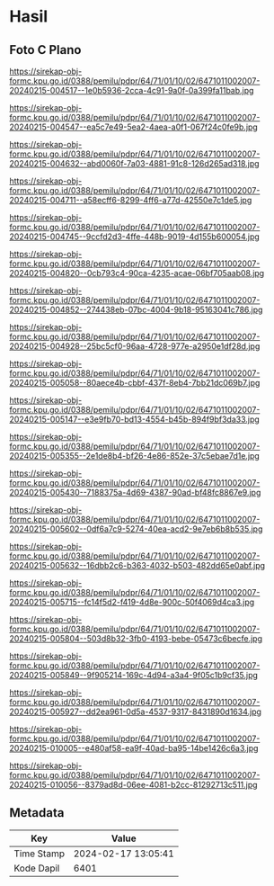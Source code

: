 # Hasil

## Foto C Plano

https://sirekap-obj-formc.kpu.go.id/0388/pemilu/pdpr/64/71/01/10/02/6471011002007-20240215-004517--1e0b5936-2cca-4c91-9a0f-0a399fa11bab.jpg

https://sirekap-obj-formc.kpu.go.id/0388/pemilu/pdpr/64/71/01/10/02/6471011002007-20240215-004547--ea5c7e49-5ea2-4aea-a0f1-067f24c0fe9b.jpg

https://sirekap-obj-formc.kpu.go.id/0388/pemilu/pdpr/64/71/01/10/02/6471011002007-20240215-004632--abd0060f-7a03-4881-91c8-126d265ad318.jpg

https://sirekap-obj-formc.kpu.go.id/0388/pemilu/pdpr/64/71/01/10/02/6471011002007-20240215-004711--a58ecff6-8299-4ff6-a77d-42550e7c1de5.jpg

https://sirekap-obj-formc.kpu.go.id/0388/pemilu/pdpr/64/71/01/10/02/6471011002007-20240215-004745--9ccfd2d3-4ffe-448b-9019-4d155b600054.jpg

https://sirekap-obj-formc.kpu.go.id/0388/pemilu/pdpr/64/71/01/10/02/6471011002007-20240215-004820--0cb793c4-90ca-4235-acae-06bf705aab08.jpg

https://sirekap-obj-formc.kpu.go.id/0388/pemilu/pdpr/64/71/01/10/02/6471011002007-20240215-004852--274438eb-07bc-4004-9b18-95163041c786.jpg

https://sirekap-obj-formc.kpu.go.id/0388/pemilu/pdpr/64/71/01/10/02/6471011002007-20240215-004928--25bc5cf0-96aa-4728-977e-a2950e1df28d.jpg

https://sirekap-obj-formc.kpu.go.id/0388/pemilu/pdpr/64/71/01/10/02/6471011002007-20240215-005058--80aece4b-cbbf-437f-8eb4-7bb21dc069b7.jpg

https://sirekap-obj-formc.kpu.go.id/0388/pemilu/pdpr/64/71/01/10/02/6471011002007-20240215-005147--e3e9fb70-bd13-4554-b45b-894f9bf3da33.jpg

https://sirekap-obj-formc.kpu.go.id/0388/pemilu/pdpr/64/71/01/10/02/6471011002007-20240215-005355--2e1de8b4-bf26-4e86-852e-37c5ebae7d1e.jpg

https://sirekap-obj-formc.kpu.go.id/0388/pemilu/pdpr/64/71/01/10/02/6471011002007-20240215-005430--7188375a-4d69-4387-90ad-bf48fc8867e9.jpg

https://sirekap-obj-formc.kpu.go.id/0388/pemilu/pdpr/64/71/01/10/02/6471011002007-20240215-005602--0df6a7c9-5274-40ea-acd2-9e7eb6b8b535.jpg

https://sirekap-obj-formc.kpu.go.id/0388/pemilu/pdpr/64/71/01/10/02/6471011002007-20240215-005632--16dbb2c6-b363-4032-b503-482dd65e0abf.jpg

https://sirekap-obj-formc.kpu.go.id/0388/pemilu/pdpr/64/71/01/10/02/6471011002007-20240215-005715--fc14f5d2-f419-4d8e-900c-50f4069d4ca3.jpg

https://sirekap-obj-formc.kpu.go.id/0388/pemilu/pdpr/64/71/01/10/02/6471011002007-20240215-005804--503d8b32-3fb0-4193-bebe-05473c6becfe.jpg

https://sirekap-obj-formc.kpu.go.id/0388/pemilu/pdpr/64/71/01/10/02/6471011002007-20240215-005849--9f905214-169c-4d94-a3a4-9f05c1b9cf35.jpg

https://sirekap-obj-formc.kpu.go.id/0388/pemilu/pdpr/64/71/01/10/02/6471011002007-20240215-005927--dd2ea961-0d5a-4537-9317-8431890d1634.jpg

https://sirekap-obj-formc.kpu.go.id/0388/pemilu/pdpr/64/71/01/10/02/6471011002007-20240215-010005--e480af58-ea9f-40ad-ba95-14be1426c6a3.jpg

https://sirekap-obj-formc.kpu.go.id/0388/pemilu/pdpr/64/71/01/10/02/6471011002007-20240215-010056--8379ad8d-06ee-4081-b2cc-81292713c511.jpg


## Metadata

| Key        | Value               |
| ---------- | ------------------- |
| Time Stamp | 2024-02-17 13:05:41 |
| Kode Dapil | 6401                |



